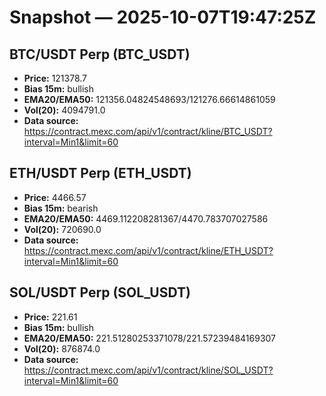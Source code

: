 # Snapshot — 2025-10-07T19:47:25Z

## BTC/USDT Perp (BTC_USDT)
- **Price:** 121378.7
- **Bias 15m:** bullish
- **EMA20/EMA50:** 121356.04824548693/121276.66614861059
- **Vol(20):** 4094791.0
- **Data source:** https://contract.mexc.com/api/v1/contract/kline/BTC_USDT?interval=Min1&limit=60

## ETH/USDT Perp (ETH_USDT)
- **Price:** 4466.57
- **Bias 15m:** bearish
- **EMA20/EMA50:** 4469.112208281367/4470.783707027586
- **Vol(20):** 720690.0
- **Data source:** https://contract.mexc.com/api/v1/contract/kline/ETH_USDT?interval=Min1&limit=60

## SOL/USDT Perp (SOL_USDT)
- **Price:** 221.61
- **Bias 15m:** bullish
- **EMA20/EMA50:** 221.51280253371078/221.57239484169307
- **Vol(20):** 876874.0
- **Data source:** https://contract.mexc.com/api/v1/contract/kline/SOL_USDT?interval=Min1&limit=60
